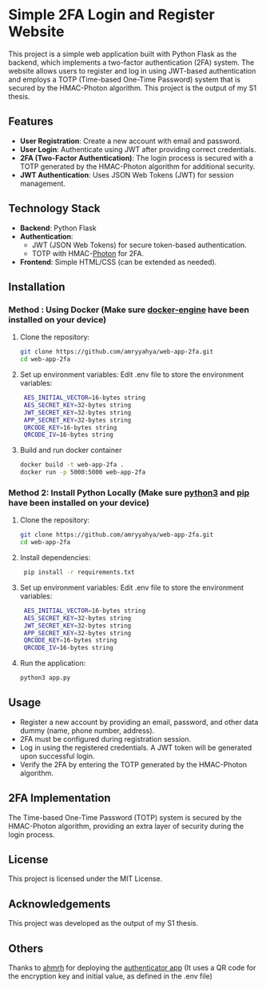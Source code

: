 # Simple 2FA Login and Register Website

This project is a simple web application built with Python Flask as the backend, which implements a two-factor authentication (2FA) system. The website allows users to register and log in using JWT-based authentication and employs a TOTP (Time-based One-Time Password) system that is secured by the HMAC-Photon algorithm. This project is the output of my S1 thesis.

## Features
- **User Registration**: Create a new account with email and password.
- **User Login**: Authenticate using JWT after providing correct credentials.
- **2FA (Two-Factor Authentication)**: The login process is secured with a TOTP generated by the HMAC-Photon algorithm for additional security.
- **JWT Authentication**: Uses JSON Web Tokens (JWT) for session management.

## Technology Stack
- **Backend**: Python Flask
- **Authentication**: 
  - JWT (JSON Web Tokens) for secure token-based authentication.
  - TOTP with HMAC-[Photon](https://eprint.iacr.org/2011/609.pdf) for 2FA.
- **Frontend**: Simple HTML/CSS (can be extended as needed).

## Installation
### Method : Using Docker (Make sure [docker-engine](https://docs.docker.com/engine/install/) have been installed on your device)
1. Clone the repository:
   ```bash
   git clone https://github.com/amryyahya/web-app-2fa.git
   cd web-app-2fa
2. Set up environment variables: Edit .env file to store the environment variables:
   ```bash
    AES_INITIAL_VECTOR=16-bytes string
    AES_SECRET_KEY=32-bytes string
    JWT_SECRET_KEY=32-bytes string
    APP_SECRET_KEY=32-bytes string
    QRCODE_KEY=16-bytes string
    QRCODE_IV=16-bytes string
3. Build and run docker container
    ```bash
    docker build -t web-app-2fa .
    docker run -p 5000:5000 web-app-2fa

### Method 2: Install Python Locally (Make sure [python3](https://www.python.org/downloads/) and [pip](https://pypi.org/project/pip/) have been installed on your device)
1. Clone the repository:
   ```bash
   git clone https://github.com/amryyahya/web-app-2fa.git
   cd web-app-2fa
2. Install dependencies:
   ```bash
    pip install -r requirements.txt
3. Set up environment variables: Edit .env file to store the environment variables:
   ```bash
    AES_INITIAL_VECTOR=16-bytes string
    AES_SECRET_KEY=32-bytes string
    JWT_SECRET_KEY=32-bytes string
    APP_SECRET_KEY=32-bytes string
    QRCODE_KEY=16-bytes string
    QRCODE_IV=16-bytes string
4. Run the application:
   ```bash
   python3 app.py

## Usage
- Register a new account by providing an email, password, and other data dummy (name, phone number, address).
- 2FA must be configured during registration session.
- Log in using the registered credentials. A JWT token will be generated upon successful login.
- Verify the 2FA by entering the TOTP generated by the HMAC-Photon algorithm.

## 2FA Implementation
The Time-based One-Time Password (TOTP) system is secured by the HMAC-Photon algorithm, providing an extra layer of security during the login process.

## License
This project is licensed under the MIT License.

## Acknowledgements
This project was developed as the output of my S1 thesis.

## Others
Thanks to [ahmrh](github.com/ahmrh) for deploying the [authenticator app](https://drive.google.com/file/d/1y7Qqct3u6K2VhHkKsFInFNykRPKU8hC0/view?usp=sharing) (It uses a QR code for the encryption key and initial value, as defined in the .env file)
